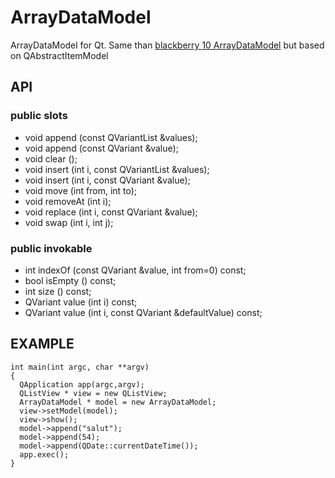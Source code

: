 ArrayDataModel
==============

ArrayDataModel for Qt. Same than [blackberry 10 ArrayDataModel](http://developer.blackberry.com/native/reference/cascades/bb__cascades__arraydatamodel.html) but based on QAbstractItemModel
 
## API 
### public slots
* void	append (const QVariantList &values);
* void	append (const QVariant &value);
* void	clear ();
* void	insert (int i, const QVariantList &values);
* void	insert (int i, const QVariant &value);
* void	move (int from, int to);
* void	removeAt (int i);
* void	replace (int i, const QVariant &value);
* void	swap (int i, int j);

### public invokable
* int	indexOf (const QVariant &value, int from=0) const;
* bool	isEmpty () const;
* int	size () const;
* QVariant	value (int i) const;
* QVariant	value (int i, const QVariant &defaultValue) const;

## EXAMPLE 
  
    
    int main(int argc, char **argv)
    {
      QApplication app(argc,argv);
      QListView * view = new QListView;
      ArrayDataModel * model = new ArrayDataModel;
      view->setModel(model);
      view->show();
      model->append("salut");
      model->append(54);
      model->append(QDate::currentDateTime());
      app.exec();
    }

